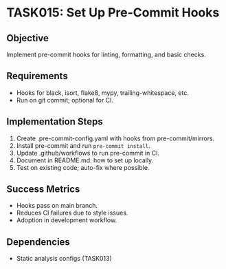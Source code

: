 # TASK015: Set Up Pre-Commit Hooks

## Objective
Implement pre-commit hooks for linting, formatting, and basic checks.

## Requirements
- Hooks for black, isort, flake8, mypy, trailing-whitespace, etc.
- Run on git commit; optional for CI.

## Implementation Steps
1. Create .pre-commit-config.yaml with hooks from pre-commit/mirrors.
2. Install pre-commit and run `pre-commit install`.
3. Update .github/workflows to run pre-commit in CI.
4. Document in README.md: how to set up locally.
5. Test on existing code; auto-fix where possible.

## Success Metrics
- Hooks pass on main branch.
- Reduces CI failures due to style issues.
- Adoption in development workflow.

## Dependencies
- Static analysis configs (TASK013)